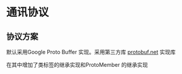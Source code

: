 # 通讯协议

## 协议方案

默认采用Google Proto Buffer 实现。采用第三方库 [protobuf.net](https://github.com/protobuf-net/protobuf-net) 实现库

在其中增加了类标签的继承实现和ProtoMember 的继承实现
